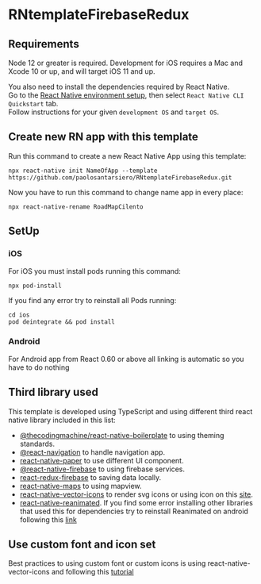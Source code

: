 # RNtemplateFirebaseRedux

## Requirements

Node 12 or greater is required. Development for iOS requires a Mac and Xcode 10 or up, and will target iOS 11 and up.

You also need to install the dependencies required by React Native.  
Go to the [React Native environment setup](https://reactnative.dev/docs/environment-setup), then select `React Native CLI Quickstart` tab.  
Follow instructions for your given `development OS` and `target OS`.

## Create new RN app with this template
Run this command to create a new React Native App using this template:

```
npx react-native init NameOfApp --template https://github.com/paolosantarsiero/RNtemplateFirebaseRedux.git
```
Now you have to run this command to change name app in every place:
```
npx react-native-rename RoadMapCilento
```

## SetUp
### iOS
For iOS you must install pods running this command:
```
npx pod-install
```
If you find any error try to reinstall all Pods running:
```
cd ios
pod deintegrate && pod install
```

### Android
For Android app from React 0.60 or above all linking is automatic so you have to do nothing


## Third library used
This template is developed using TypeScript and using different third react native library included in this list:
- [@thecodingmachine/react-native-boilerplate](https://github.com/thecodingmachine/react-native-boilerplate) to using theming standards.
- [@react-navigation](https://github.com/react-navigation/react-navigation) to handle navigation app.
- [react-native-paper](https://github.com/callstack/react-native-paper) to use different UI component.
- [@react-native-firebase](https://github.com/invertase/react-native-firebase) to using firebase services.
- [react-redux-firebase](https://github.com/prescottprue/react-redux-firebase/) to saving data locally.
- [react-native-maps](https://github.com/react-native-maps/react-native-maps) to using mapview.
- [react-native-vector-icons](https://github.com/oblador/react-native-vector-icons) to render svg icons or using icon on this [site](https://oblador.github.io/react-native-vector-icons/).
- [react-native-reanimated](https://github.com/software-mansion/react-native-reanimated). If you find some error installing other libraries that used this for dependencies try to reinstall Reanimated on android following this [link](https://docs.swmansion.com/react-native-reanimated/docs/2.3.x/fundamentals/installation)

## Use custom font and icon set
Best practices to using custom font or custom icons is using react-native-vector-icons and following this [tutorial](https://www.reactnative.guide/12-svg-icons-using-react-native-vector-icons/12.1-creating-custom-iconset.html)
